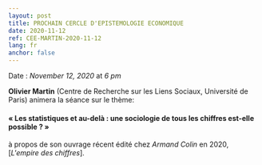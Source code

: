 ```yaml
---
layout: post
title: PROCHAIN CERCLE D'EPISTEMOLOGIE ECONOMIQUE
date: 2020-11-12
ref: CEE-MARTIN-2020-11-12
lang: fr
anchor: false
---
```


<i class="fas fa-table"></i> Date : _November 12, 2020_ at _6 pm_


**Olivier Martin** (Centre de Recherche sur les Liens Sociaux, Université de Paris) animera la séance sur le thème:

#### « Les statistiques et au-delà : une sociologie de tous les chiffres est-elle possible ? »

à propos de son ouvrage récent édité chez _Armand Colin_ en 2020,  [*L'empire des chiffres*].

